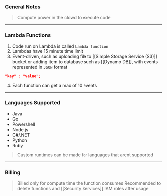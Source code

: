 
### General Notes

> Compute power in the clowd to execute code

___

### Lambda Functions

1. Code run on Lambda is called `Lambda function`
2. Lambdas have 15 minute time limit
3. Event-driven, such as uploading file to [[Simple Storage Service (S3)]] bucket or adding item to database such as [[Dynamo DB]], with events represented in `JSON` format 

``` JSON
"key" : "value";
```

4. Each function can get a max of 10 events

___

### Languages Supported

* Java
* Go
* Powershell
* Node.js
* C#/.NET
* Python
* Ruby

>Custom runtimes can be made for languages that arent supported

___

### Billing

> Billed only for compute time the function consumes
> Recommended to delete functions and [[Security Services]] IAM roles after usage